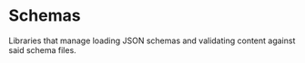 # Schemas

Libraries that manage loading JSON schemas and validating content against said schema files.
